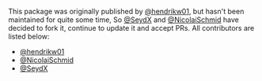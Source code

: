 This package was originally published by [@hendrikw01](https://github.com/hendrikw01), but hasn't been maintained for quite some time, So [@SeydX](https://github.com/SexdX) and [@NicolaiSchmid](https://github.com/NicolaiSchmid) have decided to fork it, continue to update it and accept PRs. All contributors are listed below:

*   [@hendrikw01](https://github.com/hendrikw01)
*   [@NicolaiSchmid](https://github.com/NicolaiSchmid)
*   [@SeydX](https://github.com/SexdX)
